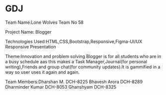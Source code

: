 # GDJ
Team Name:Lone Wolves Team No 58

Project Name: Blogger

Technologies Used:HTML,CSS,Bootstrap,Responsive,Figma-UI/UX Responsive Presentation

Theme:Innovation and problem solving
       Blogger is for all students who are in a busy schedule aas this makes a Task Manager,Journal(for personal writing),Friends and group chat(for community updates).It is gammified in a way so user uses it again and again.
       
Team Members:Dharshan M.           DCH-8225
             Bhavesh Arora         DCH-8289
              Dharminder Kumar     DCH-8053
              Ghanshyam            DCH-8325
              
 
